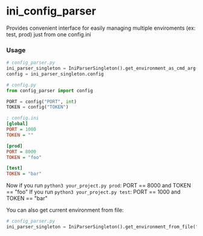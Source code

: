 # ini_config_parser

Provides convenient interface for easily managing multiple enviroments (ex: test, prod) just from one config.ini

### Usage

```python
# config_parser.py
ini_parser_singleton = IniParserSingleton().get_environment_as_cmd_arg()
config = ini_parser_singleton.config
```

```python
# config.py
from config_parser import config

PORT = config("PORT", int)
TOKEN = config("TOKEN")
```

```ini
; config.ini
[global]
PORT = 1000
TOKEN = ""

[prod]
PORT = 8000
TOKEN = "foo"

[test]
TOKEN = "bar"
```

Now if you run `python3 your_project.py prod`: PORT == 8000 and TOKEN == "foo"
If you run `python3 your_project.py test`: PORT == 1000 and TOKEN == "bar"

You can also get current environment from file:

```python
# config_parser.py
ini_parser_singleton = IniParserSingleton().get_environment_from_file(".env")
```
